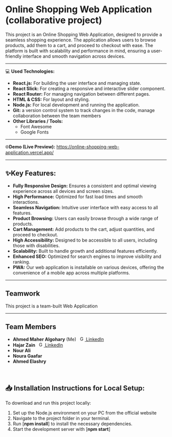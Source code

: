 # Online Shopping Web Application (collaborative project)
This project is an Online Shopping Web Application, designed to provide a seamless shopping experience. The application allows users to browse products, add them to a cart, and proceed to checkout with ease. The platform is built with scalability and performance in mind, ensuring a user-friendly interface and smooth navigation across devices.

---

💻 **Used Technologies:** <br>
- **React.js:** For building the user interface and managing state.
- **React Slick:** For creating a responsive and interactive slider component.
- **React Router:** For managing navigation between different pages.
- **HTML & CSS:** For layout and styling.
- **Node.js:** For local development and running the application.
- **Git:** a version control system to track changes in the code, manage collaboration between the team members
- **Other Libraries / Tools:** 
  - Font Awesome
  - Google Fonts

---

🌐**Demo (Live Preview):** <a href="https://online-shopping-web-application.vercel.app/" target="_blank">https://online-shopping-web-application.vercel.app/</a> 

---

## ✨Key Features:
- <b>Fully Responsive Design:</b> Ensures a consistent and optimal viewing experience across all devices and screen sizes.
- <b>High Performance:</b> Optimized for fast load times and smooth interactions.
- <b>Seamless Navigation:</b> Intuitive user interface with easy access to all features.
- <b>Product Browsing:</b> Users can easily browse through a wide range of products.
- <b>Cart Management:</b> Add products to the cart, adjust quantities, and proceed to checkout.
- <b>High Accessibility:</b> Designed to be accessible to all users, including those with disabilities.
- <b>Scalability:</b> Built to handle growth and additional features efficiently.
- <b>Enhanced SEO:</b> Optimized for search engines to improve visibility and ranking.
- <b>PWA:</b> Our web application is installable on various devices, offering the convenience of a mobile app across multiple platforms.

---


## Teamwork
This project is a team-built Web Application

---

## Team Members
- <strong>Ahmed Maher Algohary</strong> (Me) &nbsp;  <a href="https://www.linkedin.com/in/ahmed-maher-algohary/" title="Go To LinkedIn"><img src="https://github.com/Ahmed-Maher77/Wind-Turbine-Power-Prediction-App-using-Machine-Learning/assets/112467034/e9c5daf1-2ffb-4314-98c7-c5b7ef9f4ca2" alt="Go To LinkedIn" width="15"> LinkedIn</a>
- <strong>Hajar Zain</strong> &nbsp;  <a href="https://www.linkedin.com/in/hajar-zain-603a7228a/" title="Go To LinkedIn"><img src="https://github.com/Ahmed-Maher77/Wind-Turbine-Power-Prediction-App-using-Machine-Learning/assets/112467034/e9c5daf1-2ffb-4314-98c7-c5b7ef9f4ca2" alt="Go To LinkedIn" width="15"> LinkedIn</a>
- <strong>Nour Ali</strong>
- <strong>Noura Gaafar</strong> 
- <strong>Ahmed Elashry</strong> 


<!-- &nbsp;  <a href="https://www.linkedin.com/in/mina-farid-b325b623a" title="Go To LinkedIn"><img src="https://github.com/Ahmed-Maher77/Wind-Turbine-Power-Prediction-App-using-Machine-Learning/assets/112467034/e9c5daf1-2ffb-4314-98c7-c5b7ef9f4ca2" alt="Go To LinkedIn" width="15"> LinkedIn</a> -->

<br/>

## 📥 Installation Instructions for Local Setup:
To download and run this project locally:
1. Set up the Node.js environment on your PC from the official website
2. Navigate to the project folder in your terminal.
3. Run [**npm install**] to install the necessary dependencies.
4. Start the development server with [**npm start**]
